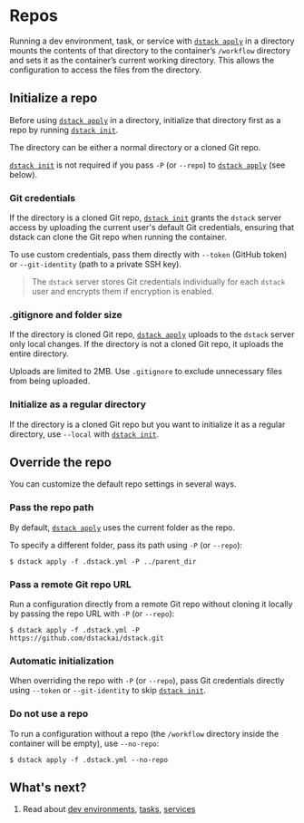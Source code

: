 # Repos

Running a dev environment, task, or service with [`dstack apply`](../reference/cli/dstack/apply.md) in a directory
mounts the contents of that directory to the container’s `/workflow` directory and sets it as the container’s current working directory.
This allows the configuration to access the files from the directory.

## Initialize a repo

Before using [`dstack apply`](../reference/cli/dstack/apply.md) in a directory, initialize that directory first as a repo by running [`dstack init`](../reference/cli/dstack/init.md).

The directory can be either a normal directory or a cloned Git repo.

[`dstack init`](../reference/cli/dstack/init.md) is not required if you pass `-P` (or `--repo`) to [`dstack apply`](../reference/cli/dstack/apply.md) (see below).

### Git credentials

If the directory is a cloned Git repo, [`dstack init`](../reference/cli/dstack/init.md) grants the `dstack` server access by uploading the current user's default
Git credentials, ensuring that dstack can clone the Git repo when running the container.

To use custom credentials, pass them directly with `--token` (GitHub token) or `--git-identity` (path to a private SSH
key).

> The `dstack` server stores Git credentials individually for each `dstack` user and encrypts them if encryption is
> enabled.

### .gitignore and folder size

If the directory is cloned Git repo, [`dstack apply`](../reference/cli/dstack/apply.md) uploads to the `dstack` server only local changes.
If the directory is not a cloned Git repo, it uploads the entire directory.

Uploads are limited to 2MB. Use `.gitignore` to exclude unnecessary files from being uploaded.

### Initialize as a regular directory

If the directory is a cloned Git repo but you want to initialize it as a regular directory, use
`--local` with [`dstack init`](../reference/cli/dstack/init.md).

## Override the repo

You can customize the default repo settings in several ways.

### Pass the repo path

By default, [`dstack apply`](../reference/cli/dstack/apply.md) uses the current folder as the repo.

To specify a different folder, pass its path using `-P` (or `--repo`):

<div class="termy">

```shell    
$ dstack apply -f .dstack.yml -P ../parent_dir 
```

</div>

### Pass a remote Git repo URL

Run a configuration directly from a remote Git repo without cloning it locally by passing the repo URL with `-P` (or
`--repo`):

<div class="termy">

```shell
$ dstack apply -f .dstack.yml -P https://github.com/dstackai/dstack.git
```

</div>

### Automatic initialization

When overriding the repo with `-P` (or `--repo`), pass Git credentials directly using `--token` or `--git-identity` to skip
[`dstack init`](../reference/cli/dstack/init.md).

### Do not use a repo

To run a configuration without a repo (the `/workflow` directory inside the container will be empty), use `--no-repo`:

<div class="termy">

```shell
$ dstack apply -f .dstack.yml --no-repo
```

</div>

## What's next?

1. Read about [dev environments](../dev-environments.md), [tasks](../tasks.md), [services](../services.md)